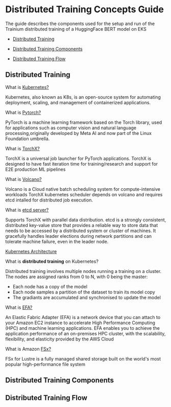 
# Distributed Training Concepts Guide

The guide describes the components used for the setup and run of the Trainium distributed training of a HuggingFace BERT model on EKS

* [Distributed Training](#DistributedTraining)

* [Distributed Training Components](#DistributedTrainingComponents)

* [Distributed Training Flow](#DistributedTrainingFlow)


## Distributed Training <a name="DistributedTraining"></a>


What is [Kubernetes?](https://kubernetes.io/docs/concepts/overview/)

Kubernetes, also known as K8s, is an open-source system for automating deployment, scaling, and management of containerized applications.

What is [Pytorch?](https://pytorch.org/)

PyTorch is a machine learning framework based on the Torch library, used for applications such as computer vision and natural language processing,originally developed by Meta AI and now part of the Linux Foundation umbrella.

What is [TorchX?](https://pytorch.org/torchx/latest/)

TorchX is a universal job launcher for PyTorch applications. TorchX is designed to have fast iteration time for training/research and support for E2E production ML pipelines

What is [Volcano?](https://pytorch.org/torchx/0.1.0/schedulers/kubernetes.html)

Volcano is a Cloud native batch scheduling system for compute-intensive workloads 
TorchX kubernetes scheduler depends on volcano and requires etcd intalled for distributed job execution.

What is [etcd server?](https://etcd.io/)

Supports TorchX with parallel data distribution.
etcd is a strongly consistent, distributed key-value store that provides a reliable way to store data that needs to be accessed by a distributed system or cluster of machines. It gracefully handles leader elections during network partitions and can tolerate machine failure, even in the leader node.

[Kubernetes Architecture](https://kb.novaordis.com/index.php/Kubernetes_Control_Plane_and_Data_Plane_Concepts)

What is **distributed training** on Kubernetes?

Distributed training involves multiple nodes running a training on a cluster. The nodes are assigned ranks from 0 to N, with 0 being the master:
* Each node has a copy of the model
* Each node samples a partition of the dataset to train its model copy
* The gradiants are accumulated and synchronised to update the model

What is [EFA?](https://docs.aws.amazon.com/AWSEC2/latest/UserGuide/efa.html)

An Elastic Fabric Adapter (EFA) is a network device that you can attach to your Amazon EC2 instance to accelerate High Performance Computing (HPC) and machine learning applications. EFA enables you to achieve the application performance of an on-premises HPC cluster, with the scalability, flexibility, and elasticity provided by the AWS Cloud

What is Amazon [FSx?](https://aws.amazon.com/fsx/lustre/)

FSx for Lustre is a fully managed shared storage built on the world's most popular high-performance file system



## Distributed Training Components <a name="DistributedTrainingComponents"></a>


## Distributed Training Flow <a name="DistributedTrainingFlow"></a>


